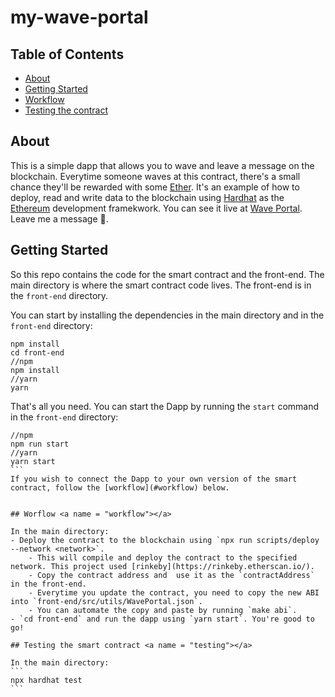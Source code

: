 # my-wave-portal

## Table of Contents

- [About](#about)
- [Getting Started](#getting_started)
- [Workflow](#workflow)
- [Testing the contract](#testing)

## About <a name = "about"></a>

This is a simple dapp that allows you to wave and leave a message on the blockchain. Everytime someone waves at this contract, there's a small chance they'll
be rewarded with some [Ether](https://ethereum.org/). It's an example of how to deploy, read and write data to the blockchain using [Hardhat](https://hardhat.org/) 
as the [Ethereum](https://ethereum.org/) development framekwork.
You can see it live at [Wave Portal](https://wave-portal-nu.vercel.app/). Leave me a message 👋. 

## Getting Started <a name = "getting_started"></a>

So this repo contains the code for the smart contract and the front-end. The main directory is where the smart contract code lives. The front-end is in the `front-end` directory.

You can start by installing the dependencies in the main directory and in the `front-end` directory:
```
npm install
cd front-end
//npm
npm install
//yarn
yarn
```
That's all you need. You can start the Dapp by running the `start` command in the `front-end` directory:
````
//npm 
npm run start
//yarn
yarn start
```
If you wish to connect the Dapp to your own version of the smart contract, follow the [workflow](#workflow) below.


## Worflow <a name = "workflow"></a>

In the main directory:
- Deploy the contract to the blockchain using `npx run scripts/deploy --network <network>`.
    - This will compile and deploy the contract to the specified network. This project used [rinkeby](https://rinkeby.etherscan.io/).
    - Copy the contract address and  use it as the `contractAddress` in the front-end.
    - Everytime you update the contract, you need to copy the new ABI into `front-end/src/utils/WavePortal.json`.
    - You can automate the copy and paste by running `make abi`. 
- `cd front-end` and run the dapp using `yarn start`. You're good to go!

## Testing the smart contract <a name = "testing"></a>

In the main directory:
```
npx hardhat test
```